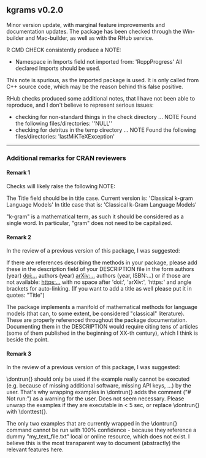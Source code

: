 ## kgrams v0.2.0

Minor version update, with marginal feature improvements and documentation 
updates. The package has been checked through the Win-builder and Mac-builder,
as well as with the RHub service.

R CMD CHECK consistently produce a NOTE:

* Namespace in Imports field not imported from: 'RcppProgress'
    All declared Imports should be used.

This note is spurious, as the imported package is used. It is only called from
C++ source code, which may be the reason behind this false positive.

RHub checks produced some additional notes, that I have not been able to 
reproduce, and I don't believe to represent serious issues:

* checking for non-standard things in the check directory ... NOTE
Found the following files/directories:
  ''NULL''
* checking for detritus in the temp directory ... NOTE
Found the following files/directories:
  'lastMiKTeXException'

---

### Additional remarks for CRAN reviewers

#### Remark 1

Checks will likely raise the following NOTE:

 The Title field should be in title case. Current version is:
 'Classical k-gram Language Models'
 In title case that is:
 'Classical k-Gram Language Models'
 
"k-gram" is a mathematical term, as such it should be considered as a 
single word. In particular, "gram" does not need to be capitalized.



#### Remark 2

In the review of a previous version of this package, I was suggested:

If there are references describing the methods in your package, please add these in the description field of your DESCRIPTION file in the form
authors (year) <doi:...>
authors (year) <arXiv:...>
authors (year, ISBN:...)
or if those are not available: <https:...>
with no space after 'doi:', 'arXiv:', 'https:' and angle brackets for auto-linking.
(If you want to add a title as well please put it in quotes: "Title")

The package implements a manifold of mathematical methods for language models 
(that can, to some extent, be considered "classical" literature). These are 
properly referenced throughout the package documentation. 
Documenting them in the DESCRIPTION would require citing tens of articles (some
of them published in the beginning of XX-th century), which I think is beside 
the point.



#### Remark 3

In the review of a previous version of this package, I was suggested:

\dontrun{} should only be used if the example really cannot be executed (e.g. because of missing additional software, missing API keys, ...) by the user. That's why wrapping examples in \dontrun{} adds the comment ("# Not run:") as a warning for the user.
Does not seem necessary.
Please unwrap the examples if they are executable in < 5 sec, or replace \dontrun{} with \donttest{}.

The only two examples that are currently wrapped in the \dontrun{} command
cannot be run with 100% confidence - because they reference a dummy 
"my_text_file.txt" local or online resource, which does not exist. I believe
this is the most transparent way to document (abstractly) the relevant features
here.
